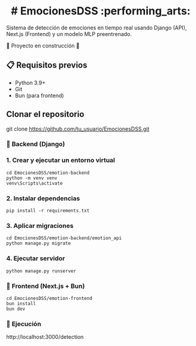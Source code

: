 <h1 align="center"> # EmocionesDSS :performing_arts: </h1>

Sistema de detección de emociones en tiempo real usando Django (API), Next.js (Frontend) y un modelo MLP preentrenado.

:construction: Proyecto en construcción :construction:



## :clipboard: Requisitos previos

- Python 3.9+
- Git
- Bun (para frontend)



## Clonar el repositorio
git clone https://github.com/tu_usuario/EmocionesDSS.git



### :rocket: **Backend (Django)**

###     1. Crear y ejecutar un entorno virtual
```
cd EmocionesDSS/emotion-backend
python -m venv venv
venv\Scripts\activate
```

###     2. Instalar dependencias
`pip install -r requirements.txt`

###     3. Aplicar migraciones
```
cd EmocionesDSS/emotion-backend/emotion_api
python manage.py migrate
```

###     4. Ejecutar servidor
`python manage.py runserver`



### :sunrise: **Frontend (Next.js + Bun)**
```
cd EmocionesDSS/emotion-frontend
bun install
bun dev
```



### :star2: **Ejecución**
http://localhost:3000/detection